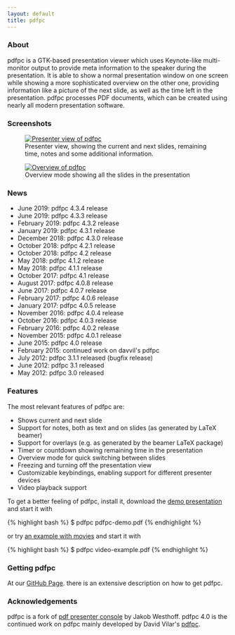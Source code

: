 ```yaml
---
layout: default
title: pdfpc
---
```


### About

pdfpc is a GTK-based presentation viewer which uses Keynote-like multi-monitor
output to provide meta information to the speaker during the presentation. It
is able to show a normal presentation window on one screen while showing a more
sophisticated overview on the other one, providing information like a picture
of the next slide, as well as the time left in the presentation. pdfpc
processes PDF documents, which can be created using nearly all modern
presentation software.

### Screenshots

<figure>
  <a href="{{ site.url }}/screenshots/pdfpc-presenter.png">
  <img src="{{site.url}}/screenshots/pdfpc-presenter-small.png" alt="Presenter view of pdfpc"/>
  </a>
  <figcaption>Presenter view, showing the current and next slides, remaining time, notes and some additional information.</figcaption>
</figure>

<figure>
  <a href="{{ site.url }}/screenshots/pdfpc-overview.png">
  <img src="{{site.url}}/screenshots/pdfpc-overview-small.png" alt="Overview of pdfpc"/>
  </a>
  <figcaption>Overview mode showing all the slides in the presentation</figcaption>
</figure>


### News

* June 2019: pdfpc 4.3.4 release
* June 2019: pdfpc 4.3.3 release
* February 2019: pdfpc 4.3.2 release
* January 2019: pdfpc 4.3.1 release
* December 2018: pdfpc 4.3.0 release
* October 2018: pdfpc 4.2.1 release
* October 2018: pdfpc 4.2 release
* May 2018: pdfpc 4.1.2 release
* May 2018: pdfpc 4.1.1 release
* October 2017: pdfpc 4.1 release
* August 2017: pdfpc 4.0.8 release
* June 2017: pdfpc 4.0.7 release
* February 2017: pdfpc 4.0.6 release
* January 2017: pdfpc 4.0.5 release
* November 2016: pdfpc 4.0.4 release
* October 2016: pdfpc 4.0.3 release
* February 2016: pdfpc 4.0.2 release
* November 2015: pdfpc 4.0.1 release
* June 2015: pdfpc 4.0 release
* February 2015: continued work on davvil's pdfpc
* July 2012: pdfpc 3.1.1 released (bugfix release)
* June 2012: pdfpc 3.1 released
* May 2012: pdfpc 3.0 released

### Features

The most relevant features of pdfpc are:

* Shows current and next slide
* Support for notes, both as text and on slides (as generated by LaTeX beamer)
* Support for overlays (e.g. as generated by the beamer LaTeX package)
* Timer or countdown showing remaining time in the presentation
* Overview mode for quick switching between slides
* Freezing and turning off the presentation view
* Customizable keybindings, enabling support for different presenter devices
* Video playback support

To get a better feeling of pdfpc, install it, download the [demo
presentation](demo/pdfpc-demo.pdf) and start it with

{% highlight bash %}
$ pdfpc pdfpc-demo.pdf
{% endhighlight %}

or try [an example with movies](demo/pdfpc-video-example.zip) and start it with

{% highlight bash %}
$ pdfpc video-example.pdf
{% endhighlight %}

### Getting pdfpc

At our [GitHub Page](https://github.com/pdfpc/pdfpc). there is an extensive description on how to get pdfpc.

### Acknowledgements

pdfpc is a fork of [pdf presenter
console](https://github.com/jakobwesthoff/Pdf-Presenter-Console) by Jakob
Westhoff. pdfpc 4.0 is the continued work on pdfpc mainly developed by David
Vilar's [pdfpc](https://github.com/davvil/pdfpc).

